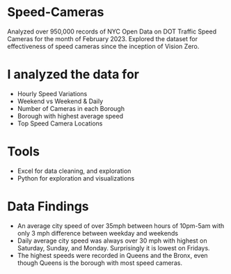 # Speed-Cameras

Analyzed over 950,000 records of NYC Open Data on DOT Traffic Speed Cameras for the month of February 2023.  Explored the dataset for effectiveness of speed cameras since the inception of Vision Zero.

# I analyzed the data for
- Hourly Speed Variations
- Weekend vs Weekend & Daily
- Number of Cameras in each Borough
- Borough with highest average speed
- Top Speed Camera Locations

# Tools
- Excel for data cleaning, and exploration
- Python for exploration and visualizations
  
# Data Findings

- An average city speed of over 35mph between hours of 10pm-5am with only 3 mph difference between weekday and weekends
- Daily average city speed was always over 30 mph with highest on Saturday, Sunday, and Monday.  Surprisingly it is lowest on Fridays.
- The highest speeds were recorded in Queens and the Bronx, even though Queens is the borough with most speed cameras.

